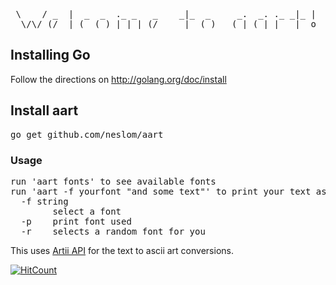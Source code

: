 <pre>
 \    / _  |  _  _  ._ _   _    _|_  _     _.  _. ._ _|_ |
  \/\/ (/_ | (_ (_) | | | (/_    |_ (_)   (_| (_| |   |_ o
</pre>

## Installing Go

Follow the directions on http://golang.org/doc/install

## Install aart

<pre>go get github.com/neslom/aart</pre>

### Usage

<pre>
run 'aart fonts' to see available fonts
run 'aart -f yourfont "and some text"' to print your text as ascii art!
  -f string
    	select a font
  -p	print font used
  -r	selects a random font for you
</pre>

This uses [Artii API](http://artii.herokuapp.com/) for the text to ascii art conversions.

[![HitCount](http://hits.dwyl.io/neslom/aart.svg)](http://hits.dwyl.io/neslom/aart)
